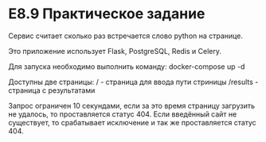# E8.9 Практическое задание

Cервис считает сколько раз встречается слово python на странице.

Это приложение использует Flask, PostgreSQL, Redis и Celery.

Для запуска необходимо выполнить команду: docker-compose up -d

Доступны две страницы:
/ - страница для ввода пути стриницы
/results - страница с результатами

Запрос ограничен 10 секундами, если за это время страницу загрузить не удалось, то проставляется статус 404.
Если введённый сайт не существует, то срабатывает исключение и так же проставляется статус 404.